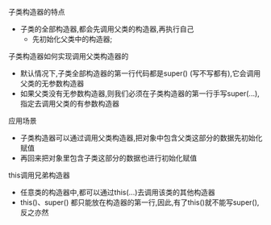 子类构造器的特点
- 子类的全部构造器,都会先调用父类的构造器,再执行自己
    - 先初始化父类中的构造器;

子类构造器如何实现调用父类构造器的
- 默认情况下,子类全部构造器的第一行代码都是super() (写不写都有),它会调用父类的无参数构造器
- 如果父类没有无参数构造器,则我们必须在子类构造器的第一行手写super(...),指定去调用父类的有参数构造器

应用场景
- 子类构造器可以通过调用父类构造器,把对象中包含父类这部分的数据先初始化赋值
- 再回来把对象里包含子类这部分的数据也进行初始化赋值

this调用兄弟构造器
- 任意类的构造器中,都可以通过this(...)去调用该类的其他构造器
- this()、super() 都只能放在构造器的第一行,因此,有了this()就不能写super(), 反之亦然

